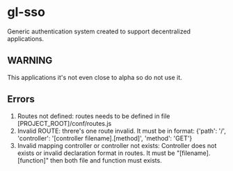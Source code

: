# gl-sso

Generic authentication system created to support decentralized applications.

## WARNING

This applications it's not even close to alpha so do not use it.

## Errors

1. Routes not defined: routes needs to be defined in file [PROJECT_ROOT]/conf/routes.js
2. Invalid ROUTE: threre's one route invalid. It must be in format: {'path': '/', 'controller': '[controller filename].[method]', 'method': 'GET'}
3. Invalid mapping controller or controller not exists: Controller does not exists or invalid declaration format in
routes. It must be "[filename].[function]" then both file and function must exists.

